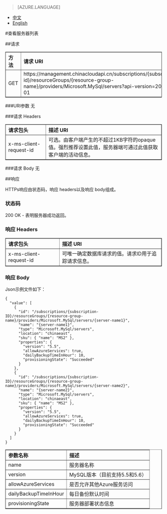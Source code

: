<properties linkid="" urlDisplayName="" pageTitle="使用PowerShell管理MySQL Database on Azure - Azure 微软云" metaKeywords="Azure 云,技术文档,文档与资源,MySQL,数据库,入门指南,Azure MySQL, MySQL PaaS,Azure MySQL PaaS, API, Azure MySQL Service, Azure RDS" description="本文介绍如何通过API实现更多MySQL Database on Azure的查询、创建、修改、删除等操作。" metaCanonical="" services="MySQL" documentationCenter="Services" title="" authors="sofia" solutions="" manager="" editor="" />  

<tags ms.service="mysql" ms.date="07/05/2016" wacn.date="07/05/2016" wacn.lang="cn" />

> [AZURE.LANGUAGE]
- [中文](/documentation/articles/mysql-database-api-serverlist/)
- [English](/documentation/articles/mysql-database-enus-api-serverlist/)

#查看服务器列表

##请求
<table width="100%" border="1" cellspacing="0" cellpadding="0">
  <th align="left"><strong>方法</strong>
    </td>
  <th align="left"><strong>请求 URI</strong>
    </td>
  
  <tr>
    <td>GET   </td>
    <td>https://management.chinacloudapi.cn/subscriptions/{subscription-id}/resourceGroups/{resource-group-name}/providers/Microsoft.MySql/servers?api-version=2015-09-01</td>
  </tr>
</table>

###URI参数
无

###请求 Headers
<table width="100%" border="1" cellspacing="0" cellpadding="0">
  <th align="left"><strong>请求包头</strong>
    </td>
  <th align="left"><strong>描述 URI</strong>
    </td>
  
  <tr>
    <td>x-ms-client-request-id</td>
    <td>可选。由客户端产生的不超过1KB字符的opaque值。强烈推荐设置此值，服务器端可通过此值获取客户端的活动信息。</td>
  </tr>
</table>

###请求 Body
无

##响应

HTTPs响应由状态码，响应 headers以及响应 body组成。
### 状态码
200 OK - 表明服务器成功返回。

### 响应 Headers

<table width="100%" border="1" cellspacing="0" cellpadding="0">
  <th align="left"><strong>请求包头</strong>
    </td>
  <th align="left"><strong>描述 URI</strong>
    </td>
  
  <tr>
    <td>x-ms-client-request-id</td>
    <td>可唯一确定数据库请求的值。请求ID用于追踪请求信息。</td>
  </tr>
</table>

### 响应 Body
Json示例文件如下：
```
{
  "value": [
    {
      "id": "/subscriptions/{subscription-ID}/resourceGroups/{resource-group-name}/providers/Microsoft.MySql/servers/{server-name1}",
      "name": "{server-name1}",
      "type": "Microsoft.MySql/servers",
      "location": "chinaeast",
      "sku": { "name": "MS2" },
      "properties": {
        "version": "5.5",
        "allowAzureServices": true,
        "dailyBackupTimeInHour": 10,
        "provisioningState": "Succeeded"
      }
    },
    {
      "id": "/subscriptions/{subscription-ID}/resourceGroups/{resource-group-name}/providers/Microsoft.MySql/servers/{server-name2}",
      "name": "{server-name2}",
      "type": "Microsoft.MySql/servers",
      "location": "chinaeast",
      "sku": { "name": "MS2" },
      "properties": {
        "version": "5.5",
        "allowAzureServices": true,
        "dailyBackupTimeInHour": 10,
        "provisioningState": "Succeeded"
      }
    }
  ]
}

```
<table width="100%" border="1" cellspacing="0" cellpadding="0">
  <th align="left"><strong>参数名称</strong>
    </td>
  <th align="left"><strong>描述</strong>
    </td>
  
  <tr>
    <td>name</td>
    <td>服务器名称</td>
  </tr>
 <tr>
    <td>version </td>
    <td>MySQL版本（目前支持5.5和5.6）</td>
  </tr>
 <tr>
    <td>allowAzureServices</td>
    <td>是否允许其他Azure服务访问</td>
  </tr>
  <tr>
    <td>dailyBackupTimeInHour </td>
    <td>每日备份默认时间</td>
  </tr>
  <tr>
    <td>provisioningState</td>
    <td>服务器部署状态信息</td>
  </tr>
</table>